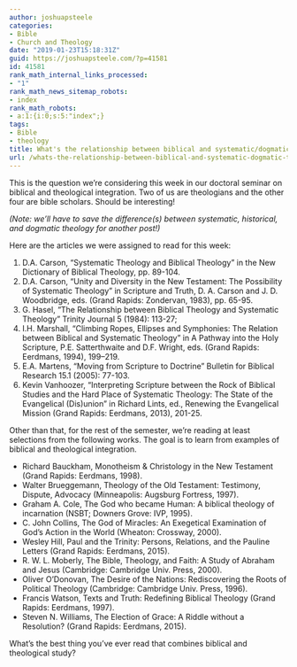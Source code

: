 ```yaml
---
author: joshuapsteele
categories:
- Bible
- Church and Theology
date: "2019-01-23T15:18:31Z"
guid: https://joshuapsteele.com/?p=41581
id: 41581
rank_math_internal_links_processed:
- "1"
rank_math_news_sitemap_robots:
- index
rank_math_robots:
- a:1:{i:0;s:5:"index";}
tags:
- Bible
- theology
title: What's the relationship between biblical and systematic/dogmatic theology?
url: /whats-the-relationship-between-biblical-and-systematic-dogmatic-theology/
---
```


This is the question we’re considering this week in our doctoral seminar on biblical and theological integration. Two of us are theologians and the other four are bible scholars. Should be interesting!

*(Note: we’ll have to save the difference(s) between systematic, historical, and dogmatic theology for another post!)*

Here are the articles we were assigned to read for this week:

1. D.A. Carson, “Systematic Theology and Biblical Theology” in the New Dictionary of Biblical Theology, pp. 89-104.
2. D.A. Carson, “Unity and Diversity in the New Testament: The Possibility of Systematic Theology” in Scripture and Truth, D. A. Carson and J. D. Woodbridge, eds. (Grand Rapids: Zondervan, 1983), pp. 65-95.
3. G. Hasel, “The Relationship between Biblical Theology and Systematic Theology” Trinity Journal 5 (1984): 113-27;
4. I.H. Marshall, “Climbing Ropes, Ellipses and Symphonies: The Relation between Biblical and Systematic Theology” in A Pathway into the Holy Scripture, P.E. Satterthwaite and D.F. Wright, eds. (Grand Rapids: Eerdmans, 1994), 199–219.
5. E.A. Martens, “Moving from Scripture to Doctrine” Bulletin for Biblical Research 15.1 (2005): 77-103.
6. Kevin Vanhoozer, “Interpreting Scripture between the Rock of Biblical Studies and the Hard Place of Systematic Theology: The State of the Evangelical (Dis)union” in Richard Lints, ed., Renewing the Evangelical Mission (Grand Rapids: Eerdmans, 2013), 201-25.

Other than that, for the rest of the semester, we’re reading at least selections from the following works. The goal is to learn from examples of biblical and theological integration.

- Richard Bauckham, Monotheism &amp; Christology in the New Testament (Grand Rapids: Eerdmans, 1998).
- Walter Brueggemann, Theology of the Old Testament: Testimony, Dispute, Advocacy (Minneapolis: Augsburg Fortress, 1997).
- Graham A. Cole, The God who became Human: A biblical theology of incarnation (NSBT; Downers Grove: IVP, 1995).
- C. John Collins, The God of Miracles: An Exegetical Examination of God’s Action in the World (Wheaton: Crossway, 2000).
- Wesley Hill, Paul and the Trinity: Persons, Relations, and the Pauline Letters (Grand Rapids: Eerdmans, 2015).
- R. W. L. Moberly, The Bible, Theology, and Faith: A Study of Abraham and Jesus (Cambridge: Cambridge Univ. Press, 2000).
- Oliver O’Donovan, The Desire of the Nations: Rediscovering the Roots of Political Theology (Cambridge: Cambridge Univ. Press, 1996).
- Francis Watson, Texts and Truth: Redefining Biblical Theology (Grand Rapids: Eerdmans, 1997).
- Steven N. Williams, The Election of Grace: A Riddle without a Resolution? (Grand Rapids: Eerdmans, 2015).

What’s the best thing you’ve ever read that combines biblical and theological study?